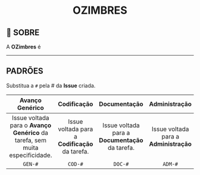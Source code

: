 <div name="readme-top" align=center>
  <h1>OZIMBRES</h1>
</div>

## 📌 SOBRE

A **OZimbres** é

---

## PADRÕES

Substitua a `#` pela # da **Issue** criada.

| Avanço Genérico | Codificação | Documentação | Administração |
| :---: | :---: | :---: | :---: |
| Issue voltada para o **Avanço Genérico** da tarefa, sem muita especificidade. | Issue voltada para a **Codificação** da tarefa. | Issue voltada para a **Documentação** da tarefa. | Issue voltada para a **Administração** |
| `GEN-#` | `COD-#` | `DOC-#` | `ADM-#` |
